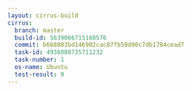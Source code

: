 ```yaml
---
layout: cirrus-build
cirrus:
  branch: master
  build-id: 5639066715160576
  commit: b668083bd146902cac87fb50d90c7db1784cead7
  task-id: 4936088735711232
  task-number: 1
  os-name: Ubuntu
  test-result: 0
---
```

